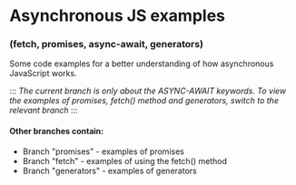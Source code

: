 # Asynchronous JS examples
### (fetch, promises, async-await, generators)

Some code examples for a better understanding of how asynchronous JavaScript works. 

:::
*The current branch is only about the ASYNC-AWAIT keywords.
To view the examples of promises, fetch() method and generators, switch to the relevant branch*
:::

#### Other branches contain:
* Branch "promises" - examples of promises
* Branch "fetch" - examples of using the fetch() method
* Branch "generators" - examples of generators


